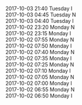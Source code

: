2017-10-03 21:40 Tuesday  I  
2017-10-03 04:45 Tuesday  N  
2017-10-03 04:40 Tuesday  I  
2017-10-02 23:20 Monday  N  
2017-10-02 23:15 Monday  I  
2017-10-02 07:55 Monday  N  
2017-10-02 07:50 Monday  I  
2017-10-02 07:40 Monday  N  
2017-10-02 07:35 Monday  I  
2017-10-02 07:25 Monday  N  
2017-10-02 07:10 Monday  I  
2017-10-02 07:05 Monday  N  
2017-10-02 07:00 Monday  I  
2017-10-02 06:55 Monday  N  
2017-10-02 06:50 Monday  I  
